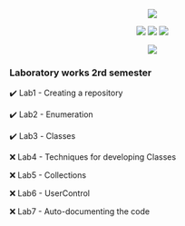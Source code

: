 <!-- markdownlint-disable MD033 MD041-->
<p align="center">
    <img src="https://storage.tusur.ru/files/150793/870-60/01.png"/></a>
</p>

<p align="center">
    <img src="https://img.shields.io/github/followers/tarodictrl"/></a>
    <img src="https://img.shields.io/badge/author-Tarodictrl-red"/></a>
    <img src="https://img.shields.io/github/last-commit/tarodictrl/Programming/develop?style=flat"/></a>
</p>

<p align="center">
  <img src="https://readme-typing-svg.herokuapp.com/?lines=Welcome!&font=Fira%20Code&center=true&width=380&height=50">
</p>

<!-- markdownlint-enable MD033 -->

### Laboratory works 2rd semester
:heavy_check_mark: Lab1 - Creating a repository

:heavy_check_mark: Lab2 - Enumeration

:heavy_check_mark: Lab3 - Сlasses

:x: Lab4 - Techniques for developing Classes

:x: Lab5 - Collections

:x: Lab6 - UserControl

:x: Lab7 - Auto-documenting the code
